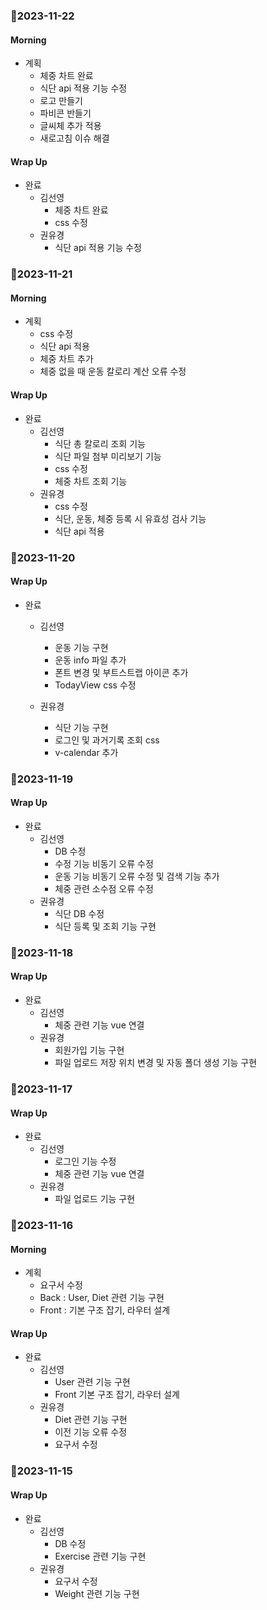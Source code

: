 
### 🍑2023-11-22
#### Morning
- 계획
  - 체중 차트 완료
  - 식단 api 적용 기능 수정
  - 로고 만들기
  - 파비콘 반들기
  - 글씨체 추가 적용
  - 새로고침 이슈 해결

#### Wrap Up
- 완료
  - 김선영
    - 체중 차트 완료
    - css 수정
  - 권유경
    - 식단 api 적용 기능 수정


### 🍑2023-11-21
#### Morning
- 계획
  - css 수정
  - 식단 api 적용
  - 체중 차트 추가
  - 체중 없을 때 운동 칼로리 계산 오류 수정

#### Wrap Up
- 완료
  - 김선영
    - 식단 총 칼로리 조회 기능
    - 식단 파일 첨부 미리보기 기능
    - css 수정
    - 체중 차트 조회 기능
  - 권유경
    - css 수정
    - 식단, 운동, 체중 등록 시 유효성 검사 기능
    - 식단 api 적용


### 🍑2023-11-20
#### Wrap Up
- 완료
  - 김선영
    - 운동 기능 구현
    - 운동 info 파일 추가
    - 폰트 변경 및 부트스트랩 아이콘 추가
    - TodayView css 수정
  
  - 권유경
    - 식단 기능 구현  
    - 로그인 및 과거기록 조회 css
    - v-calendar 추가


### 🍑2023-11-19
#### Wrap Up
- 완료
  - 김선영
    - DB 수정
    - 수정 기능 비동기 오류 수정
    - 운동 기능 비동기 오류 수정 및 검색 기능 추가
    - 체중 관련 소수점 오류 수정
  - 권유경
    - 식단 DB 수정
    - 식단 등록 및 조회 기능 구현
### 🍑2023-11-18
#### Wrap Up
- 완료
  - 김선영
    - 체중 관련 기능 vue 연결
  - 권유경
    - 회원가입 기능 구현
    - 파일 업로드 저장 위치 변경 및 자동 폴더 생성 기능 구현


### 🍑2023-11-17
#### Wrap Up
- 완료
  - 김선영
    - 로그인 기능 수정
    - 체중 관련 기능 vue 연결
  - 권유경
    - 파일 업로드 기능 구현


### 🍑2023-11-16
#### Morning
- 계획
    - 요구서 수정
    - Back : User, Diet 관련 기능 구현
    - Front : 기본 구조 잡기, 라우터 설계


#### Wrap Up
- 완료
  - 김선영
    - User 관련 기능 구현
    - Front 기본 구조 잡기, 라우터 설계
  - 권유경
    - Diet 관련 기능 구현
    - 이전 기능 오류 수정
    - 요구서 수정


### 🍑2023-11-15
#### Wrap Up
- 완료
  - 김선영
    - DB 수정
    - Exercise 관련 기능 구현
  - 권유경
    - 요구서 수정
    - Weight 관련 기능 구현
  

